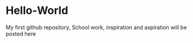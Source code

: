 # Hello-World

My first github repository,
School work, inspiration and aspiration will be posted here

